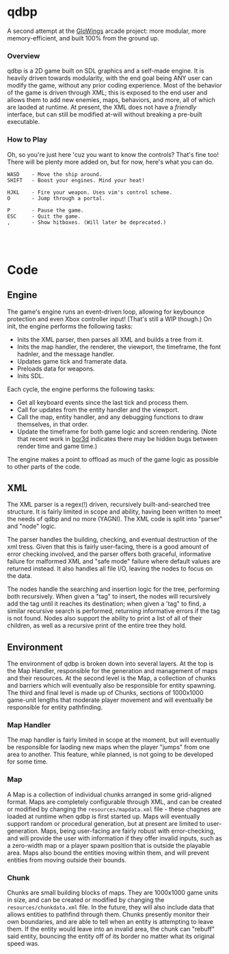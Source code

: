 # qdbp
A second attempt at the [GloWings](https://github.com/OnLinedPaper/GloWings) arcade project: more modular, more memory-efficient, and built 100% from the ground up.

### Overview
qdbp is a 2D game built on SDL graphics and a self-made engine. It is heavily driven towards modularity, with the end goal being ANY user can modify the game, without any prior coding experience. Most of the behavior of the game is driven through XML; this is exposed to the end user and allows them to add new enemies, maps, behaviors, and more, all of which are laoded at runtime. At present, the XML does not have a *friendly* interface, but can still be modified at-will without breaking a pre-built executable.

### How to Play
Oh, so you're just here 'cuz you want to know the controls? That's fine too! There will be plenty more added on, but for now, here's what you can do.
```
WASD    - Move the ship around.
SHIFT   - Boost your engines. Mind your heat!

HJKL    - Fire your weapon. Uses vim's control scheme.
O       - Jump through a portal. 

P       - Pause the game.
ESC     - Quit the game.
,       - Show hitboxes. (Will later be deprecated.)
```
<br><br>
# Code

## Engine
The game's engine runs an event-driven loop, allowing for keybounce protection and even Xbox controller input! (That's still a WIP though.) 
On init, the engine performs the following tasks:
- Inits the XML parser, then parses all XML and builds a tree from it.
- Inits the map handler, the renderer, the viewport, the timeframe, the font hadnler, and the message handler.
- Updates game tick and framerate data.
- Preloads data for weapons.
- Inits SDL.

Each cycle, the engine performs the following tasks:
- Get all keyboard events since the last tick and process them.
- Call for updates from the entity handler and the viewport. 
- Call the map, entity handler, and any debugging functions to draw themselves, in that order.
- Update the timeframe for both game logic and screen rendering. (Note that recent work in [bor3d](https://github.com/OnLinedPaper/bor3d) indicates there may be hidden bugs between render time and game time.)

The engine makes a point to offload as much of the game logic as possible to other parts of the code. 

## XML
The XML parser is a regex(!) driven, recursively built-and-searched tree structure. It is fairly limited in scope and ability, having been written to meet the needs of qdbp and no more (YAGNI). The XML code is split into "parser" and "node" logic.

The parser handles the building, checking, and eventual destruction of the xml tress. Given that this is fairly user-facing, there is a good amount of error checking involved, and the parser offers both graceful, informative failure for malformed XML and "safe mode" failure where default values are returned instead. It also handles all file I/O, leaving the nodes to focus on the data.

The nodes handle the searching and insertion logic for the tree, performing both recursively. When given a "tag" to insert, the nodes will recursively add the tag until it reaches its destination; when given a 'tag" to find, a similar recursive search is performed, returning informative errors if the tag is not found. Nodes also support the ability to print a list of all of their children, as well as a recursive print of the entire tree they hold.

## Environment
The environment of qdbp is broken down into several layers. At the top is the Map Handler, responsible for the generation and management of maps and their resources. At the second level is the Map, a collection of chunks and barriers which will eventually also be responsible for entity spawning. The third and final level is made up of Chunks, sections of 1000x1000 game-unit lengths that moderate player movement and will eventually be responsible for entity pathfinding.
### Map Handler
The map handler is fairly limited in scope at the moment, but will eventually be responsible for laoding new maps when the player "jumps" from one area to another. This feature, while planned, is not going to be developed for some time.
### Map
A Map is a collection of individual chunks arranged in some grid-aligned format. Maps are completely configurable through XML, and can be created or modified by changing the `resources/mapdata.xml` file - these chagnes are loaded at runtime when qdbp is first started up. Maps will eventually support random or procedural generation, but at present are limited to user-generation. Maps, being user-facing are fairly robust with error-checking, and will provide the user with information if they offer invalid inputs, such as a zero-width map or a player spawn position that is outside the playable area. Maps also bound the entities moving within them, and will prevent entities from moving outside their bounds. 
### Chunk
Chunks are small building blocks of maps. They are 1000x1000 game units in size, and can be created or modified by changing the `resources/chunkdata.xml` file. In the future, they will also include data that allows entities to pathfind through them. Chunks presently monitor their own boundaries, and are able to tell when an entity is attempting to leave them. If the entity would leave into an invalid area, the chunk can "rebuff" said entity, bouncing the entity off of its border no matter what its original speed was. 
